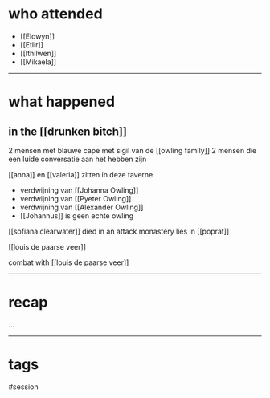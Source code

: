 # who attended

- [[Elowyn]]
- [[Etlir]]
- [[Ithilwen]]
- [[Mikaela]]

---
# what happened

## in the [[drunken bitch]]
2 mensen met blauwe cape met sigil van de [[owling family]] 
2 mensen die een luide conversatie aan het hebben zijn

[[anna]] en [[valeria]] zitten in deze taverne
- verdwijning van [[Johanna Owling]]
- verdwijning van [[Pyeter Owling]]
- verdwijning van [[Alexander Owling]]
- [[Johannus]] is geen echte owling

[[sofiana clearwater]] died in an attack
monastery lies in [[poprat]]

[[louis de paarse veer]]

combat with [[louis de paarse veer]]
 

---
# recap

...

---
# tags

#session